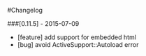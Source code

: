 #Changelog

###[0.11.5] - 2015-07-09
- [feature] add support for embedded html
- [bug] avoid ActiveSupport::Autoload error
